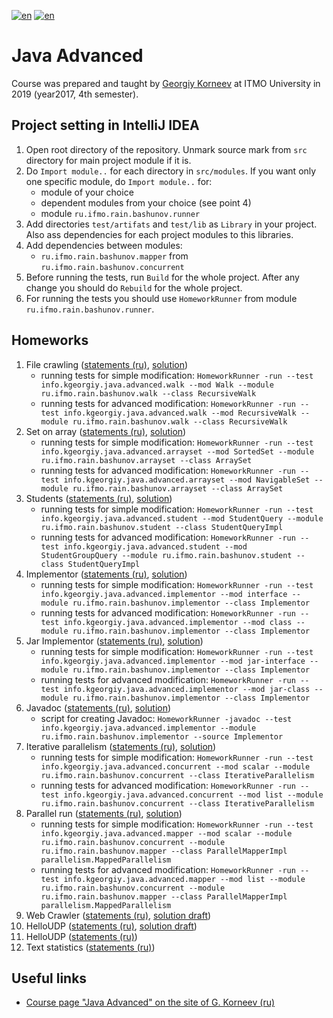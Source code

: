 [![en](https://img.shields.io/badge/lang-en-red.svg)](README.md) [![en](https://img.shields.io/badge/lang-ru-blue.svg)](README.ru.md)

# Java Advanced

Course was prepared and taught by [Georgiy Korneev](https://github.com/kgeorgiy) at ITMO University in 2019 (year2017, 4th semester).

## Project setting in IntelliJ IDEA

1. Open root directory of the repository. Unmark source mark from `src` directory for main project module if it is.
2. Do `Import module..` for each directory in `src/modules`. If you want only one specific module, do `Import module..` for:
    * module of your choice
    * dependent modules from your choice (see point 4)
    * module `ru.ifmo.rain.bashunov.runner`
3. Add directories `test/artifats` and `test/lib` as `Library` in your project. Also ass dependencies for each project modules to this libraries.
4. Add dependencies between modules:
    * `ru.ifmo.rain.bashunov.mapper` from `ru.ifmo.rain.bashunov.concurrent`
5. Before running the tests, run `Build` for the whole project. After any change you should do `Rebuild` for the whole project.
6. For running the tests you should use `HomeworkRunner` from module `ru.ifmo.rain.bashunov.runner`.

## Homeworks

1. File crawling ([statements (ru)](src/modules/ru.ifmo.rain.bashunov.walk/tasks.md), [solution](src/modules/ru.ifmo.rain.bashunov.walk))
    * running tests for simple modification:
      `HomeworkRunner -run --test info.kgeorgiy.java.advanced.walk --mod Walk --module ru.ifmo.rain.bashunov.walk --class RecursiveWalk`
    * running tests for advanced modification:
      `HomeworkRunner -run --test info.kgeorgiy.java.advanced.walk --mod RecursiveWalk --module ru.ifmo.rain.bashunov.walk --class RecursiveWalk`
2. Set on array ([statements (ru)](src/modules/ru.ifmo.rain.bashunov.arrayset/tasks.md), [solution](src/modules/ru.ifmo.rain.bashunov.arrayset))
    * running tests for simple modification:
      `HomeworkRunner -run --test info.kgeorgiy.java.advanced.arrayset --mod SortedSet --module ru.ifmo.rain.bashunov.arrayset --class ArraySet`
    * running tests for advanced modification:
      `HomeworkRunner -run --test info.kgeorgiy.java.advanced.arrayset --mod NavigableSet --module ru.ifmo.rain.bashunov.arrayset --class ArraySet`
3. Students ([statements (ru)](src/modules/ru.ifmo.rain.bashunov.student/tasks.md), [solution](src/modules/ru.ifmo.rain.bashunov.student))
    * running tests for simple modification:
      `HomeworkRunner -run --test info.kgeorgiy.java.advanced.student --mod StudentQuery --module ru.ifmo.rain.bashunov.student --class StudentQueryImpl`
    * running tests for advanced modification:
      `HomeworkRunner -run --test info.kgeorgiy.java.advanced.student --mod StudentGroupQuery --module ru.ifmo.rain.bashunov.student --class StudentQueryImpl`
4. Implementor ([statements (ru)](src/modules/ru.ifmo.rain.bashunov.implementor/tasks.md), [solution](src/modules/ru.ifmo.rain.bashunov.implementor))
    * running tests for simple modification:
      `HomeworkRunner -run --test info.kgeorgiy.java.advanced.implementor --mod interface --module ru.ifmo.rain.bashunov.implementor --class Implementor`
    * running tests for advanced modification:
      `HomeworkRunner -run --test info.kgeorgiy.java.advanced.implementor --mod class --module ru.ifmo.rain.bashunov.implementor --class Implementor`
5. Jar Implementor ([statements (ru)](src/modules/ru.ifmo.rain.bashunov.implementor/tasks.md), [solution](src/modules/ru.ifmo.rain.bashunov.implementor))
    * running tests for simple modification:
      `HomeworkRunner -run --test info.kgeorgiy.java.advanced.implementor --mod jar-interface --module ru.ifmo.rain.bashunov.implementor --class Implementor`
    * running tests for advanced modification:
      `HomeworkRunner -run --test info.kgeorgiy.java.advanced.implementor --mod jar-class --module ru.ifmo.rain.bashunov.implementor --class Implementor`
6. Javadoc ([statements (ru)](src/modules/ru.ifmo.rain.bashunov.implementor/tasks.md), [solution](src/modules/ru.ifmo.rain.bashunov.implementor))
    * script for creating Javadoc:
      `HomeworkRunner -javadoc --test info.kgeorgiy.java.advanced.implementor --module ru.ifmo.rain.bashunov.implementor --source Implementor`
7. Iterative parallelism ([statements (ru)](src/modules/ru.ifmo.rain.bashunov.concurrent/tasks.md), [solution](src/modules/ru.ifmo.rain.bashunov.concurrent))
    * running tests for simple modification:
      `HomeworkRunner -run --test info.kgeorgiy.java.advanced.concurrent --mod scalar --module ru.ifmo.rain.bashunov.concurrent --class IterativeParallelism`
    * running tests for advanced modification:
      `HomeworkRunner -run --test info.kgeorgiy.java.advanced.concurrent --mod list --module ru.ifmo.rain.bashunov.concurrent --class IterativeParallelism`
8. Parallel run ([statements (ru)](src/modules/ru.ifmo.rain.bashunov.mapper/tasks.md), [solution](src/modules/ru.ifmo.rain.bashunov.mapper))
    * running tests for simple modification:
      `HomeworkRunner -run --test info.kgeorgiy.java.advanced.mapper --mod scalar --module ru.ifmo.rain.bashunov.concurrent --module ru.ifmo.rain.bashunov.mapper --class ParallelMapperImpl parallelism.MappedParallelism`
    * running tests for advanced modification:
      `HomeworkRunner -run --test info.kgeorgiy.java.advanced.mapper --mod list --module ru.ifmo.rain.bashunov.concurrent --module ru.ifmo.rain.bashunov.mapper --class ParallelMapperImpl parallelism.MappedParallelism`
9. Web Crawler ([statements (ru)](src/modules/ru.ifmo.rain.bashunov.crawler/tasks.md), [solution draft](src/modules/ru.ifmo.rain.bashunov.crawler))
10. HelloUDP ([statements (ru)](src/modules/ru.ifmo.rain.bashunov.hello/tasks.md), [solution draft](src/modules/ru.ifmo.rain.bashunov.hello))
11. HelloUDP ([statements (ru)](src/modules/ru.ifmo.rain.bashunov.bank/tasks.md))
12. Text statistics ([statements (ru)](src/modules/ru.ifmo.rain.bashunov.i18n/tasks.md))

## Useful links

* [Course page "Java Advanced" on the site of G. Korneev (ru)](http://www.kgeorgiy.info/courses/java-advanced/)

